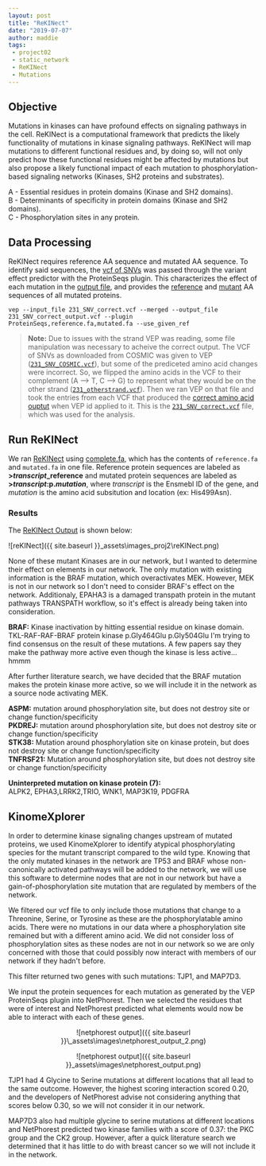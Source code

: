 ```yaml
---
layout: post
title: "ReKINect"
date: "2019-07-07"
author: maddie
tags:
 - project02
 - static_network
 - ReKINect
 - Mutations
---
```

 

## Objective

Mutations in kinases can have profound effects on signaling pathways in the cell. ReKINect is a computational framework that predicts the likely functionality of mutations in kinase signaling pathways. ReKINect will map mutations to different functional residues and, by doing so, will not only predict how these functional residues might be affected by mutations but also propose a likely functional impact of each mutation to phosphorylation-based signaling networks (Kinases, SH2 proteins and substrates).

A - Essential residues in protein domains (Kinase and SH2 domains).  
B - Determinants of specificity in protein domains (Kinase and SH2 domains).  
C - Phosphorylation sites in any protein.


## Data Processing
ReKINect requires reference AA sequence and mutated AA sequence. To identify said sequences, the [vcf of SNVs](https://github.com/VeraLiconaResearchGroup/CancerReversion/blob/master/_projects/project2/Mutations/VEP_runs/231_SNV_correct.vcf) was passed through the variant effect predictor with the ProteinSeqs plugin. This characterizes the effect of each mutation in the [output file](https://github.com/VeraLiconaResearchGroup/CancerReversion/blob/master/_projects/project2/Mutations/VEP_runs/231_SNV_correct_output.vcf), and provides the [reference](https://github.com/VeraLiconaResearchGroup/CancerReversion/blob/master/_projects/project2/Mutations/VEP_runs/reference.fa) and [mutant](https://github.com/VeraLiconaResearchGroup/CancerReversion/blob/master/_projects/project2/Mutations/VEP_runs/mutated.fa) AA sequences of all mutated proteins.

```
vep --input_file 231_SNV_correct.vcf --merged --output_file 231_SNV_correct_output.vcf --plugin ProteinSeqs,reference.fa,mutated.fa --use_given_ref
```

> **Note:** Due  to issues with the strand VEP was reading, some file manipulation was necessary to acheive the correct output. The VCF of SNVs as downloaded from COSMIC was given to VEP ([`231_SNV_COSMIC.vcf`](https://github.com/VeraLiconaResearchGroup/CancerReversion/blob/master/_projects/project2/Mutations/VEP_runs/231_SNV_COSMIC.vcf)), but some of the prediceted amino acid changes were incorrect. So, we flipped the amino acids in the VCF to their complement (A --> T, C --> G) to represent what they would be on the other strand ([`231_otherstrand.vcf`](https://github.com/VeraLiconaResearchGroup/CancerReversion/blob/master/_projects/project2/Mutations/VEP_runs/231_otherstrand.vcf)). Then we ran VEP on that file and took the entries from each VCF that produced the [correct amino acid ouptut](https://github.com/VeraLiconaResearchGroup/CancerReversion/blob/master/_projects/project2/Mutations/VEP_runs/Gene_AA_CORRECT) when VEP id applied to it. This is the [`231_SNV_correct.vcf`](https://github.com/VeraLiconaResearchGroup/CancerReversion/blob/master/_projects/project2/Mutations/VEP_runs/231_SNV_correct_output.vcf) file, which was used for the analysis. 

## Run ReKINect
We ran [ReKINect](https://rekinect.science/home) using [complete.fa](https://github.com/VeraLiconaResearchGroup/CancerReversion/blob/master/_projects/project2/Mutations/VEP_runs/complete.fa), which has the contents of `reference.fa` and `mutated.fa` in one file. Reference protein sequences are labeled as **>*transcript*_reference** and mutated protein sequences are labeled as **>*transcript*:p.*mutation***, where *transcript* is the Ensmebl ID of the gene, and *mutation* is the amino acid subsitution and location (ex: His499Asn).

### Results
The [ReKINect Output](https://github.com/VeraLiconaResearchGroup/CancerReversion/blob/master/_projects/project2/Mutations/VEP_runs/ReKINectOutput.txt) is shown below:

![reKINect]({{ site.baseurl }}\_assets\images_proj2\reKINect.png)

None of these mutant Kinases are in our network, but I wanted to determine their effect on elements in our network. The only mutation with existing information is the BRAF mutation, which overactivates MEK. However, MEK is not in our network so I don't need to consider BRAF's effect on the network. Additionaly, EPAHA3 is a damaged transpath protein in the mutant pathways TRANSPATH workflow, so it's effect is already being taken into consideration.

**BRAF:**  Kinase inactivation by hitting essential residue on kinase domain. TKL-RAF-RAF-BRAF protein kinase
p.Gly464Glu
p.Gly504Glu
I'm trying to find consensus on the result of these mutations. A few papers say they make the pathway more active even though the kinase is less active... hmmm

After further literature search, we have decided that the BRAF mutation makes the protein kinase more active, so we will include it in the network as a source node activating MEK.

**ASPM:** mutation around phosphorylation site, but does not destroy site or change function/specificity  
**PKDREJ:** mutation around phosphorylation site, but does not destroy site or change function/specificity  
**STK38:** Mutation around phosphorylation site on kinase protein, but does not destroy site or change function/specificity  
**TNFRSF21:** Mutation around phosphorylation site, but does not destroy site or change function/specificity  


**Uninterpreted mutation on kinase protein (7):**  
ALPK2, EPHA3,LRRK2,TRIO, WNK1, MAP3K19, PDGFRA


## KinomeXplorer
In order to determine kinase signaling changes upstream of mutated proteins, we used KinomeXplorer to identify atypical phosphorylating species for the mutant transcript compared to the wild type. Knowing that the only mutated kinases in the network are TP53 and BRAF whose non-canonically activated pathways will be added to the network, we will use this software to determine nodes that are not in our network but have a gain-of-phosphorylation site mutation that are regulated by members of the network.  

We filtered our vcf file to only include those mutations that change to a Threonine, Serine, or Tyrosine as these are the phosphorylatable amino acids. There were no mutations in our data where a phosphorylation site remained but with a different amino acid. We did not consider loss of phosphorylation sites as these nodes are not in our network so we are only concerned with those that could possibly now interact with members of our network if they hadn't before.

This filter returned two genes with such mutations: TJP1, and MAP7D3. 

We input the protein sequences for each mutation as generated by the VEP ProteinSeqs plugin into NetPhorest. Then we selected the residues that were of interest and NetPhorest predicted what elements would now be able to interact with each of these genes. 

<div style="text-align:center" markdown="1">
![netphorest output]({{ site.baseurl }}\_assets\images\netphorest_output_2.png)

![netphorest output]({{ site.baseurl }}\_assets\images\netphorest_output.png)
</div>

TJP1 had 4 Glycine to Serine mutations at different locations that all lead to the same outcome. However, the highest scoring interaction scored 0.20, and the developers of NetPhorest advise not considering anything that scores below 0.30, so we will not consider it in our network. 

MAP7D3 also had multiple glycine to serine mutations at different locations and NetPhorest predicted two kinase families with a score of 0.37: the PKC group and the CK2 group. However, after a quick literature search we determined that it has little to do with breast cancer so we will not include it in the network.
